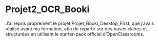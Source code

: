 # Projet2_OCR_Booki
J’ai repris proprement le projet Projet_Booki_Desktop_First, que j’avais réalisé avant ma formation, afin de repartir sur des bases claires et structurées en utilisant le starter-pack officiel d’OpenClassrooms.
